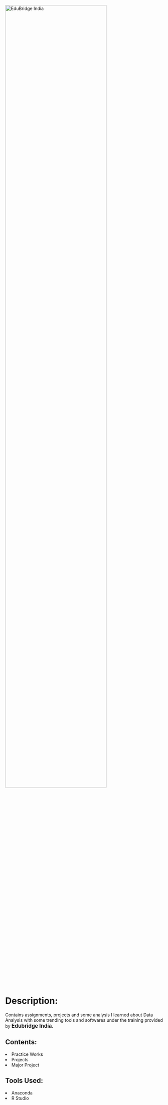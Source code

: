 <img src="https://www.cxooutlook.com/wp-content/uploads/2020/09/EduBridge-550x330.jpg" alt="EduBridge India"  width=80%>



# Description:
Contains assignments, projects and some analysis I learned about Data Analysis with some trending tools and softwares under the training provided by <big><b>Edubridge India.</b></big>

## Contents:
<li>Practice Works</li>
<li>Projects</li>
<li>Major Project</li>

## Tools Used:
<li>Anaconda</li>
<li>R Studio</
